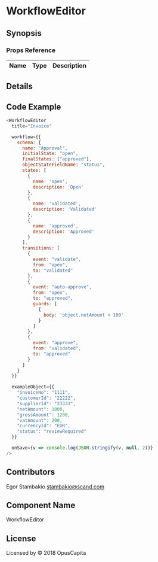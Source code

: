 # WorkflowEditor

## Synopsis


### Props Reference

| Name                           | Type                     | Description                                                                                             |
| ------------------------------ | :----------------------  | -----------------------------------------------------------                                             |

## Details

## Code Example

```js
<WorkflowEditor
  title="Invoice"

  workflow={{
    schema: {
      name: "Approval",
      initialState: "open",
      finalStates: ["approved"],
      objectStateFieldName: "status",
      states: [
        {
          name: 'open',
          description: 'Open'
        },
        {
          name: 'validated',
          description: 'Validated'
        },
        {
          name: 'approved',
          description: 'Approved'
        }
      ],
      transitions: [
        {
          event: "validate",
          from: "open",
          to: "validated"
        },
        {
          event: "auto-approve",
          from: "open",
          to: "approved",
          guards: [
            {
              body: 'object.netAmount < 100'
            }
          ]
        },
        {
          event: "approve",
          from: "validated",
          to: "approved"
        }
      ]
    }
  }}

  exampleObject={{
    "invoiceNo": "1111",
    "customerId": "22222",
    "supplierId": "33333",
    "netAmount": 1000,
    "grossAmount": 1200,
    "vatAmount": 200,
    "currencyId": "EUR",
    "status": "reviewRequired"
  }}

  onSave={v => console.log(JSON.stringify(v, null, 2))}
/>
```

## Contributors

Egor Stambakio <stambakio@scand.com>

## Component Name

WorkflowEditor

## License

Licensed by © 2018 OpusCapita